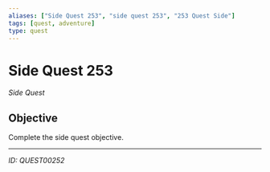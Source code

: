 ```yaml
---
aliases: ["Side Quest 253", "side quest 253", "253 Quest Side"]
tags: [quest, adventure]
type: quest
---
```


# Side Quest 253

*Side Quest*

## Objective
Complete the side quest objective.

---
*ID: QUEST00252*
